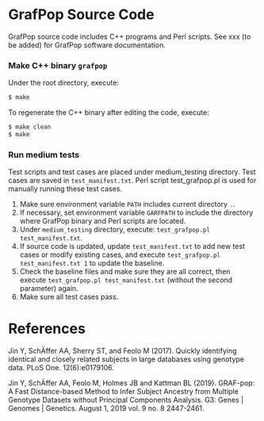 # GrafPop Source Code

GrafPop source code includes C++ programs and Perl scripts. See xxx (to be added) for GrafPop software documentation.


### Make C++ binary `grafpop`
Under the root directory, execute:
```sh
$ make
```

To regenerate the C++ binary after editing the code, execute:
```sh
$ make clean
$ make
```

### Run medium tests

Test scripts and test cases are placed under medium_testing directory. Test cases are saved in `test_manifest.txt`. Perl script test_grafpop.pl is used for manually running these test cases.
1. Make sure environment variable `PATH` includes current directory `.`.
1. If necessary, set environment variable `GARFPATH` to include the directory where GrafPop binary and Perl scripts are located.
1. Under `medium_testing` directory, execute: `test_grafpop.pl test_manifest.txt`.
1. If source code is updated, update `test_manifest.txt` to add new test cases or modify existing cases, and execute `test_grafpop.pl test_manifest.txt 1` to update the baseline.
1. Check the baseline files and make sure they are all correct, then execute `test_grafpop.pl test_manifest.txt` (without the second parameter) again.
1. Make sure all test cases pass. 


# References
Jin Y, SchÄffer AA, Sherry ST, and Feolo M (2017). Quickly identifying identical and closely related subjects in large databases using genotype data. PLoS One. 12(6):e0179106.

Jin Y, SchÄffer AA, Feolo M, Holmes JB and Kattman BL (2019). GRAF-pop: A Fast Distance-based Method to Infer Subject Ancestry from Multiple Genotype Datasets without Principal Components Analysis. G3: Genes | Genomes | Genetics. August 1, 2019 vol. 9 no. 8 2447-2461.
